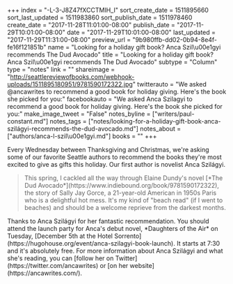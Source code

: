+++
index = "-L-3-J8Z47fXCCTMIH_I"
sort_create_date = 1511895660
sort_last_updated = 1511983860
sort_publish_date = 1511978460
create_date = "2017-11-28T11:01:00-08:00"
publish_date = "2017-11-29T10:01:00-08:00"
date = "2017-11-29T10:01:00-08:00"
last_updated = "2017-11-29T11:31:00-08:00"
preview_url = "9b980ffb-dd02-0b94-8e4f-fe16f121851b"
name = "Looking for a holiday gift book? Anca Szil\u00e1gyi recommends The Dud Avocado"
title = "Looking for a holiday gift book? Anca Szil\u00e1gyi recommends The Dud Avocado"
subtype = "Column"
type = "notes"
link = ""
shareimage = "http://seattlereviewofbooks.com/webhook-uploads/1511895180951/9781590172322.jpg"
twitterauto = "We asked @ancawrites to recommend a good book for holiday giving. Here's the book she picked for you:"
facebookauto = "We asked Anca Szilagyi to recommend a good book for holiday giving. Here's the book she picked for you:"
make_image_tweet = "False"
notes_byline = ["writers/paul-constant.md"]
notes_tags = ["notes/looking-for-a-holiday-gift-book-anca-szilágyi-recommends-the-dud-avocado.md"]
notes_about = ["authors/anca-l-szil\u00e1gyi.md"]
books = ""
+++
<p class="intro">Every Wednesday between Thanksgiving and Christmas, we're asking some of our favorite Seattle authors to recommend the books they're most excited to give as gifts this holiday. Our first author is novelist Anca Szilágyi.</p>

<blockquote>This spring, I cackled all the way through Elaine Dundy's novel [*The Dud Avocado*](https://www.indiebound.org/book/9781590172322), the story of Sally Jay Gorce, a 21-year-old American in 1950s Paris who is a delightful hot mess. It's my kind of "beach read" (if I went to beaches) and should be a welcome reprieve from the darkest months.</blockquote>

<p class="footer">Thanks to Anca Szilágyi for her fantastic recommendation. You should attend the launch party for Anca's debut novel, *Daughters of the Air* on Tuesday, [December 5th at the Hotel Sorrento](https://hugohouse.org/event/anca-szilagyi-book-launch). It starts at 7:30 and it's absolutely free. For more information about Anca Szilágyi and what she's reading, you can [follow her on Twitter](https://twitter.com/ancawrites) or [on her website](https://ancawrites.com/).</p>